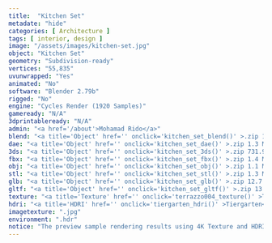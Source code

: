 ```yaml
---
title:  "Kitchen Set"
metadate: "hide"
categories: [ Architecture ]
tags: [ interior, design ]
image: "/assets/images/kitchen-set.jpg"
object: "Kitchen Set"
geometry: "Subdivision-ready"
vertices: "55,835"
uvunwrapped: "Yes"
animated: "No"
software: "Blender 2.79b"
rigged: "No"
engine: "Cycles Render (1920 Samples)"
gameready: "N/A"
3dprintableready: "N/A"
admin: "<a href='/about'>Mohamad Rido</a>"
blend: "<a title='Object' href='' onclick='kitchen_set_blend()' >.zip 14.1 MB</a>"
dae: "<a title='Object' href='' onclick='kitchen_set_dae()' >.zip 1.3 MB</a>"
3ds: "<a title='Object' href='' onclick='kitchen_set_3ds()' >.zip 731.9 kB</a>"
fbx: "<a title='Object' href='' onclick='kitchen_set_fbx()' >.zip 1.4 MB</a>"
obj: "<a title='Object' href='' onclick='kitchen_set_obj()' >.zip 1.1 MB</a>"
stl: "<a title='Object' href='' onclick='kitchen_set_stl()' >.zip 1.3 MB</a>"
glb: "<a title='Object' href='' onclick='kitchen_set_glb()' >.zip 12.7 MB</a>"
gltf: "<a title='Object' href='' onclick='kitchen_set_gltf()' >.zip 13.0 MB</a>"
texture: "<a title='Texture' href='' onclick='terrazzo004_texture()' >Terrazzo004</a>, <a title='Texture' href='' onclick='tiles030_texture()' >Tiles030</a>, <a title='Texture' href='' onclick='wood030_texture()' >Wood030</a>, <a title='Texture' href='' onclick='woodfloor008_texture()' >WoodFloor008</a>"
hdri: "<a title='HDRI' href='' onclick='tiergarten_hdri()' >Tiergarten</a>"
imagetexture: ".jpg"
environment: ".hdr"
notice: "The preview sample rendering results using 4K Texture and HDRI. But the .blend file format available for download uses 1K as the sample to reduce the file size when you download it."
---
```

